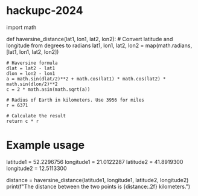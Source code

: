 # hackupc-2024


import math

def haversine_distance(lat1, lon1, lat2, lon2):
    # Convert latitude and longitude from degrees to radians
    lat1, lon1, lat2, lon2 = map(math.radians, [lat1, lon1, lat2, lon2])

    # Haversine formula
    dlat = lat2 - lat1
    dlon = lon2 - lon1
    a = math.sin(dlat/2)**2 + math.cos(lat1) * math.cos(lat2) * math.sin(dlon/2)**2
    c = 2 * math.asin(math.sqrt(a))

    # Radius of Earth in kilometers. Use 3956 for miles
    r = 6371

    # Calculate the result
    return c * r

# Example usage
latitude1 = 52.2296756
longitude1 = 21.0122287
latitude2 = 41.8919300
longitude2 = 12.5113300

distance = haversine_distance(latitude1, longitude1, latitude2, longitude2)
print(f"The distance between the two points is {distance:.2f} kilometers.")
